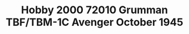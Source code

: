 ---
layout: product
title: "Hobby 2000 72010 Grumman TBF/TBM-1C Avenger October 1945"
price: "3100" 
desc: "Maketa"
img_path: "/assets/img/H2K72010.jpg"
brand: "N/A"
available: false
special_offer: false
new: false
soon: false
cat: "010000"
subcat: "011900"
subsubcat: "0N/A"
sifra: "H2K72010"
popular: false
---